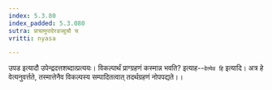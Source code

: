 ```yaml
---
index: 5.3.80
index_padded: 5.3.080
sutra: प्राचामुपादेरडज्वुचौ च
vritti: nyasa

---
```

उपड इत्यादौ उपेन्द्रदत्तशब्दात्प्रत्ययः। विकल्पार्थं प्राग्ग्रहणं कस्मान्न भवति? इत्याह--`वेत्येव हि` इत्यादि। अत्र हे वेत्यनुवर्त्तते, तस्मात्तेनैव विकल्पस्य सम्पादितत्वात् तदर्थग्रहणं नोपपद्यते।।